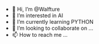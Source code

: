- 👋 Hi, I’m @Walfture
- 👀 I’m interested in AI
- 🌱 I’m currently learning PYTHON
- 💞️ I’m looking to collaborate on ...
- 📫 How to reach me ...

<!---
Walfture/Walfture is a ✨ special ✨ repository because its `README.md` (this file) appears on your GitHub profile.
You can click the Preview link to take a look at your changes.
--->
